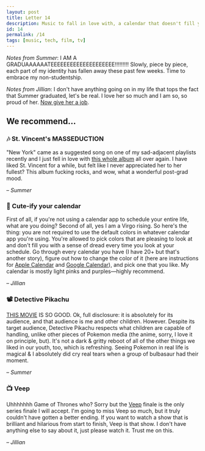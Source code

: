 ```yaml
---
layout: post
title: Letter 14
description: Music to fall in love with, a calendar that doesn't fill you with a sense of dread, a kid's movie that everyone should see, a TV show that is definitely better than Game of Thrones.
id: 14
permalink: /14
tags: [music, tech, film, tv]
---
```


_Notes from Summer_: I AM A GRADUAAAAAATEEEEEEEEEEEEEEEEEEEE!!!!!!!!! Slowly, piece by piece, each part of my identity has fallen away these past few weeks. Time to embrace my non-studentship.

_Notes from Jillian_: I don't have anything going on in my life that tops the fact that Summer graduated, let's be real. I love her so much and I am so, so proud of her. [Now give her a job](https://summerfarah.glitch.me/).

## We recommend…

### 🎶 St. Vincent's MASSEDUCTION

"New York" came as a suggested song on one of my sad-adjacent playlists recently and I just fell in love with [this whole album](https://open.spotify.com/album/4RoOGpdrgfiIUyv0kLaC4e) all over again. I have liked St. Vincent for a while, but felt like I never appreciated her to her fullest? This album fucking rocks, and wow, what a wonderful post-grad mood.

– _Summer_

### 📱 Cute-ify your calendar

First of all, if you're not using a calendar app to schedule your entire life, what are you doing? Second of all, yes I am a Virgo rising. So here's the thing: you are not required to use the default colors in whatever calendar app you're using. You're allowed to pick colors that are pleasing to look at and don't fill you with a sense of dread every time you look at your schedule. Go through every calendar you have (I have 20+ but that's another story), figure out how to change the color of it (here are instructions for [Apple Calendar](https://support.apple.com/guide/calendar/change-a-calendars-name-or-color-icl1030/mac) and [Google Calendar](https://www.cedarville.edu/insights/blog/change-color-of-google-calendar.aspx)), and pick one that you like. My calendar is mostly light pinks and purples—highly recommend.

– _Jillian_

### 📽️ Detective Pikachu

[THIS MOVIE](https://www.imdb.com/title/tt5884052/) IS SO GOOD. Ok, full disclosure: it is absolutely for its audience, and that audience is me and other children. However. Despite its target audience, Detective Pikachu respects what children are capable of handling, unlike other pieces of Pokemon media (the anime, sorry, I love it on principle, but). It's not a dark & gritty reboot of all of the other things we liked in our youth, too, which is refreshing. Seeing Pokemon in real life is magical & I absolutely did cry real tears when a group of bulbasaur had their moment.

– _Summer_

### 📺 Veep

Uhhhhhhh Game of Thrones who? Sorry but the [Veep](https://www.hbo.com/veep) finale is the only series finale I will accept. I'm going to miss Veep so much, but it truly couldn't have gotten a better ending. If you want to watch a show that is brilliant and hilarious from start to finish, Veep is that show. I don't have anything else to say about it, just please watch it. Trust me on this.

– _Jillian_
